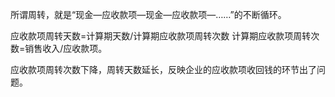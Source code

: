 所谓周转，就是“现金—应收款项—现金—应收款项—……”的不断循环。

应收款项周转天数=计算期天数/计算期应收款项周转次数
计算期应收款项周转次数=销售收入/应收款项。

应收款项周转次数下降，周转天数延长，反映企业的应收款项收回钱的环节出了问题。